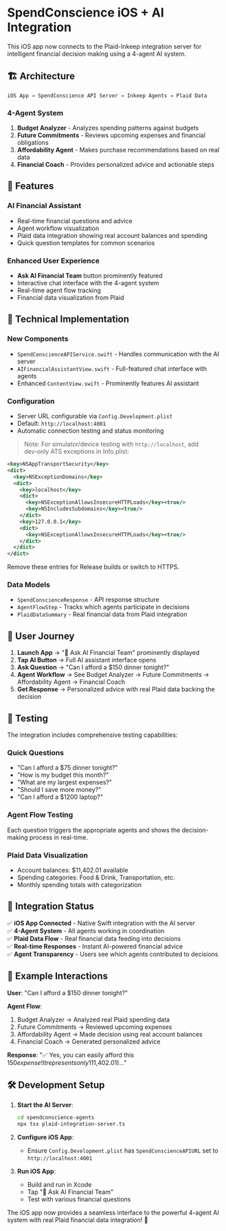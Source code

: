 # SpendConscience iOS + AI Integration

This iOS app now connects to the Plaid-Inkeep integration server for intelligent financial decision making using a 4-agent AI system.

## 🏗️ Architecture

```
iOS App → SpendConscience API Server → Inkeep Agents → Plaid Data
```

### 4-Agent System
1. **Budget Analyzer** - Analyzes spending patterns against budgets
2. **Future Commitments** - Reviews upcoming expenses and financial obligations  
3. **Affordability Agent** - Makes purchase recommendations based on real data
4. **Financial Coach** - Provides personalized advice and actionable steps

## 🚀 Features

### AI Financial Assistant
- Real-time financial questions and advice
- Agent workflow visualization
- Plaid data integration showing real account balances and spending
- Quick question templates for common scenarios

### Enhanced User Experience
- **Ask AI Financial Team** button prominently featured
- Interactive chat interface with the 4-agent system
- Real-time agent flow tracking
- Financial data visualization from Plaid

## 🔧 Technical Implementation

### New Components
- `SpendConscienceAPIService.swift` - Handles communication with the AI server
- `AIFinancialAssistantView.swift` - Full-featured chat interface with agents
- Enhanced `ContentView.swift` - Prominently features AI assistant

### Configuration
- Server URL configurable via `Config.Development.plist`
- Default: `http://localhost:4001`
- Automatic connection testing and status monitoring

> Note: For simulator/device testing with `http://localhost`, add dev‑only ATS exceptions in Info.plist:
```xml
<key>NSAppTransportSecurity</key>
<dict>
  <key>NSExceptionDomains</key>
  <dict>
    <key>localhost</key>
    <dict>
      <key>NSExceptionAllowsInsecureHTTPLoads</key><true/>
      <key>NSIncludesSubdomains</key><true/>
    </dict>
    <key>127.0.0.1</key>
    <dict>
      <key>NSExceptionAllowsInsecureHTTPLoads</key><true/>
    </dict>
  </dict>
</dict>
```
Remove these entries for Release builds or switch to HTTPS.

### Data Models
- `SpendConscienceResponse` - API response structure
- `AgentFlowStep` - Tracks which agents participate in decisions
- `PlaidDataSummary` - Real financial data from Plaid integration

## 📱 User Journey

1. **Launch App** → "🤖 Ask AI Financial Team" prominently displayed
2. **Tap AI Button** → Full AI assistant interface opens
3. **Ask Question** → "Can I afford a $150 dinner tonight?"
4. **Agent Workflow** → See Budget Analyzer → Future Commitments → Affordability Agent → Financial Coach
5. **Get Response** → Personalized advice with real Plaid data backing the decision

## 🧪 Testing

The integration includes comprehensive testing capabilities:

### Quick Questions
- "Can I afford a $75 dinner tonight?"
- "How is my budget this month?"  
- "What are my largest expenses?"
- "Should I save more money?"
- "Can I afford a $1200 laptop?"

### Agent Flow Testing
Each question triggers the appropriate agents and shows the decision-making process in real-time.

### Plaid Data Visualization
- Account balances: $11,402.01 available
- Spending categories: Food & Drink, Transportation, etc.
- Monthly spending totals with categorization

## 🔗 Integration Status

✅ **iOS App Connected** - Native Swift integration with the AI server  
✅ **4-Agent System** - All agents working in coordination  
✅ **Plaid Data Flow** - Real financial data feeding into decisions  
✅ **Real-time Responses** - Instant AI-powered financial advice  
✅ **Agent Transparency** - Users see which agents contributed to decisions  

## 🎯 Example Interactions

**User**: "Can I afford a $150 dinner tonight?"

**Agent Flow**:
1. Budget Analyzer → Analyzed real Plaid spending data
2. Future Commitments → Reviewed upcoming expenses  
3. Affordability Agent → Made decision using real account balances
4. Financial Coach → Generated personalized advice

**Response**: "✅ Yes, you can easily afford this $150 expense! It represents only 1% of your available funds ($11,402.01)..."

## 🛠️ Development Setup

1. **Start the AI Server**:
   ```bash
   cd spendconscience-agents
   npx tsx plaid-integration-server.ts
   ```

2. **Configure iOS App**:
   - Ensure `Config.Development.plist` has `SpendConscienceAPIURL` set to `http://localhost:4001`

3. **Run iOS App**:
   - Build and run in Xcode
   - Tap "🤖 Ask AI Financial Team"
   - Test with various financial questions

The iOS app now provides a seamless interface to the powerful 4-agent AI system with real Plaid financial data integration! 🎉